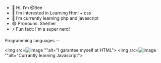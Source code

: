 - 👋 Hi, I’m @Bee
- 👀 I’m interested in Learning Html + css
- 🌱 I’m currently learning php and javascript
- 😄 Pronouns: She/her 
- ⚡ Fun fact: I´m a super nerd!

Programming languages -- 

<img src=![image](https://github.com/user-attachments/assets/9e6da04f-c70d-4915-b28a-33bbb371645e)
""alt="I garantee myself at HTML">
<img src=![image](https://github.com/user-attachments/assets/e90229b3-d389-4271-b1b8-cd5036beb20f)
""alt="Currantly learning Javascript">
